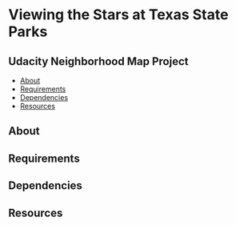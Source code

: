 # Viewing the Stars at Texas State Parks

## Udacity Neighborhood Map Project

- [About](#about)
- [Requirements](#requirements)
- [Dependencies](#dependencies)
- [Resources](#resources)

## About

## Requirements

## Dependencies

## Resources
